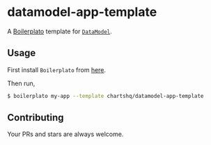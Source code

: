 # datamodel-app-template

A [Boilerplato](https://github.com/boilerplato/boilerplato) template for [`DataModel`](https://github.com/chartshq/datamodel).

## Usage

First install `Boilerplato` from [here](https://github.com/boilerplato/boilerplato).

Then run,

```sh
$ boilerplato my-app --template chartshq/datamodel-app-template
```

## Contributing

Your PRs and stars are always welcome.